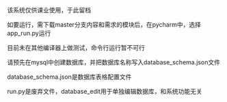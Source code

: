 该系统仅供课业使用，于此留档

如要运行，需下载master分支内容和需求的模块后，在pycharm中，选择app_run.py运行

目前未在其他编译器上做测试，命令行运行暂不可行

请预先在mysql中创建数据库，并把数据库名称写入database_schema.json文件

database_schema.json是数据库表格配置文件

run.py是废弃文件，database_edit用于单独编辑数据库，和系统功能无关

